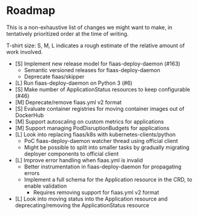 # Roadmap

This is a non-exhaustive list of changes we might want to make, in tentatively prioritized order at the time of writing.

T-shirt size: S, M, L indicates a rough estimate of the relative amount of work involved.

- [S] Implement new release model for fiaas-deploy-daemon (#163)
  - Semantic versioned releases for fiaas-deploy-daemon
  - Deprecate fiaas/skipper
- [L] Run fiaas-deploy-daemon on Python 3 (#6)
- [S] Make number of ApplicationStatus resources to keep configurable (#46)
- [M] Deprecate/remove fiaas.yml v2 format
- [S] Evaluate container registries for moving container images out of DockerHub
- [M] Support autoscaling on custom metrics for applications
- [M] Support managing PodDisruptionBudgets for applications
- [L] Look into replacing fiaas/k8s with kubernetes-clients/python
  - PoC fiaas-deploy-daemon watcher thread using official client
  - Might be  possible to split into smaller tasks by gradually migrating deployer components to official client
- [L] Improve error handling when fiaas.yml is invalid
  - Better instrumentation in fiaas-deploy-daemon for propagating errors
  - Implement a full schema for the Application resource in the CRD, to enable validation
    - Requires removing support for fiaas.yml v2 format
- [L] Look into moving status into the Application resource and deprecating/removing the ApplicationStatus resource
